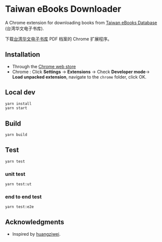 # Taiwan eBooks Downloader

A Chrome extension for downloading books from [Taiwan eBooks Database](http://taiwanebook.ncl.edu.tw/) (台湾华文电子书库).

下载[台湾华文电子书库](http://taiwanebook.ncl.edu.tw/) PDF 档案的 Chrome 扩展程序。

## Installation

- Through the [Chrome web store](https://chrome.google.com/webstore/detail/taiwan-ebooks-downloader/njahmpkifjjkgelmjpeaflclneafiblp)
- Chrome : Click **Settings** -> **Extensions** -> Check **Developer mode**-> **Load unpacked extension**, navigate to the `chrome` folder, click OK.

## Local dev

```sh
yarn install
yarn start
```

## Build

```sh
yarn build
```

## Test

```sh
yarn test
```

### unit test

```sh
yarn test:ut
```

### end to end test

```sh
yarn test:e2e
```

## Acknowledgments

- Inspired by [huangziwei](https://github.com/huangziwei/tweb).
